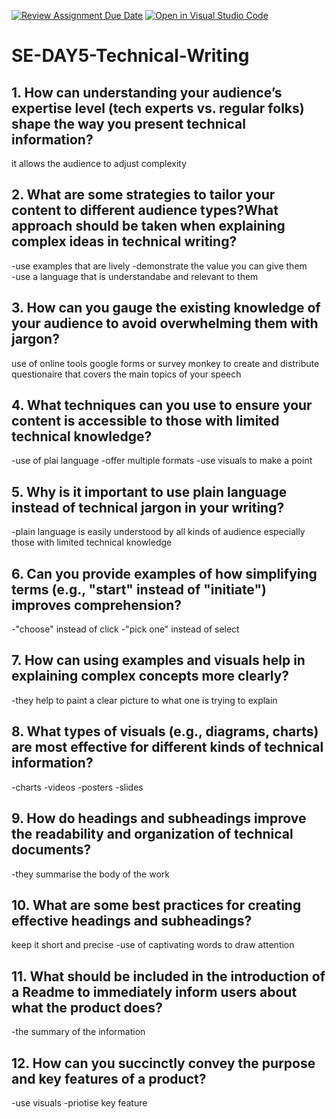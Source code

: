 [![Review Assignment Due Date](https://classroom.github.com/assets/deadline-readme-button-22041afd0340ce965d47ae6ef1cefeee28c7c493a6346c4f15d667ab976d596c.svg)](https://classroom.github.com/a/zsAR-pyY)
[![Open in Visual Studio Code](https://classroom.github.com/assets/open-in-vscode-2e0aaae1b6195c2367325f4f02e2d04e9abb55f0b24a779b69b11b9e10269abc.svg)](https://classroom.github.com/online_ide?assignment_repo_id=18953294&assignment_repo_type=AssignmentRepo)
# SE-DAY5-Technical-Writing
## 1. How can understanding your audience’s expertise level (tech experts vs. regular folks) shape the way you present technical information?
it allows the audience to adjust complexity
## 2. What are some strategies to tailor your content to different audience types?What approach should be taken when explaining complex ideas in technical writing?
-use examples that are lively
-demonstrate the value you can give them\
-use a language that is understandabe and relevant to them
## 3. How can you gauge the existing knowledge of your audience to avoid overwhelming them with jargon?
use of online tools google forms or survey monkey to create and distribute questionaire that covers the main topics of your speech
## 4. What techniques can you use to ensure your content is accessible to those with limited technical knowledge?
-use of plai language
-offer multiple formats
-use visuals to make a point
## 5. Why is it important to use plain language instead of technical jargon in your writing?
-plain language is easily understood by all kinds of audience especially those with limited technical knowledge
## 6. Can you provide examples of how simplifying terms (e.g., "start" instead of "initiate") improves comprehension?
-"choose" instead of click
-"pick one" instead of select
## 7. How can using examples and visuals help in explaining complex concepts more clearly?
-they help to paint a clear picture to what one is trying to explain
## 8. What types of visuals (e.g., diagrams, charts) are most effective for different kinds of technical information?
-charts
-videos
-posters
-slides
## 9. How do headings and subheadings improve the readability and organization of technical documents?
-they summarise the body of the work
## 10. What are some best practices for creating effective headings and subheadings?
keep it short and precise
-use of captivating words to draw attention
## 11. What should be included in the introduction of a Readme to immediately inform users about what the product does?
-the summary of the information
## 12. How can you succinctly convey the purpose and key features of a product?
-use visuals
-priotise key feature
